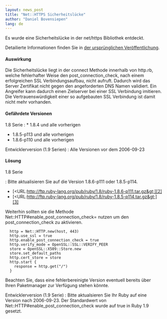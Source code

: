 ```yaml
---
layout: news_post
title: "Net::HTTPS Sicherheitslücke"
author: "Daniel Bovensiepen"
lang: de
---
```


Es wurde eine Sicherheitslücke in der net/https Bibliothek entdeckt.

Detailierte Informationen finden Sie in [der ursprünglichen
Veröffentlichung][1].

#### Auswirkung

Die Sicherheitslücke liegt in der connect Methode innerhalb von http.rb,
welche fehlerhafter Weise den post\_connection\_check, nach einem
erfolgreichen SSL Verbindungsaufbau, nicht aufruft. Dadurch wird das
Server Zertifikat nicht gegen den angeforderten DNS Namen validiert. Ein
Angreifer kann dadurch einen Zielserver bei einer SSL Verbindung
imitieren. Die Vertrauenswürdigkeit einer so aufgebauten SSL Verbindung
ist damit nicht mehr vorhanden.

#### Gefährdete Versionen

1.8 Serie
: * 1\.8.4 und alle vorherigen
  * 1\.8.5-p113 und alle vorherigen
  * 1\.8.6-p110 und alle vorherigen

Entwicklerversion (1.9 Serien)
: Alle Versionen vor dem 2006-09-23

#### Lösung

1.8 Serie

: Bitte aktualisieren Sie auf die Version 1.8.6-p111 oder 1.8.5-p114.

  * [&lt;URL:http://ftp.ruby-lang.org/pub/ruby/1.8/ruby-1.8.6-p111.tar.gz&gt;][2]
  * [&lt;URL:http://ftp.ruby-lang.org/pub/ruby/1.8/ruby-1.8.5-p114.tar.gz&gt;][3]

  Weiterhin sollten sie die Methode
  Net::HTTP#enable\_post\_connection\_check= nutzen um den
  post\_connection\_check zu aktivieren.

      http = Net::HTTP.new(host, 443)
      http.use_ssl = true
      http.enable_post_connection_check = true
      http.verify_mode = OpenSSL::SSL::VERIFY_PEER
      store = OpenSSL::X509::Store.new
      store.set_default_paths
      http.cert_store = store
      http.start {
        response = http.get("/")
      }

  Beachten Sie, dass eine fehlerbereinigte Version eventuell bereits
  über Ihren Paketmanager zur Verfügung stehen könnte.

Entwicklerversion (1.9 Serie)
: Bitte aktualsieren Sie Ihr Ruby auf eine Version nach 2006-09-23. Der
  Standardwert von Net::HTTP#enable\_post\_connection\_check wurde auf
  true in Ruby 1.9 gesetzt.



[1]: http://www.isecpartners.com/advisories/2007-006-rubyssl.txt
[2]: http://ftp.ruby-lang.org/pub/ruby/1.8/ruby-1.8.6-p111.tar.gz
[3]: http://ftp.ruby-lang.org/pub/ruby/1.8/ruby-1.8.5-p114.tar.gz
